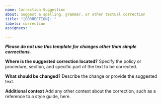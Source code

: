 ```yaml
---
name: Correction Suggestion
about: Suggest a spelling, grammar, or other textual correction
title: "[CORRECTION]: "
labels: correction
assignees: ''

---
```


***Please do not use this template for changes other than simple corrections.***

**Where is the suggested correction located?**
Specify the policy or procedure, section, and specific part of the text to be corrected.

**What should be changed?**
Describe the change or provide the suggested text.

**Additional context**
Add any other context about the correction, such as a reference to a style guide, here.

